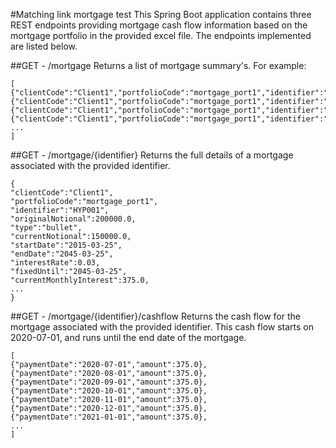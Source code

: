 #Matching link mortgage test
This Spring Boot application contains three REST endpoints providing mortgage cash flow information based on the mortgage portfolio in the provided excel file.
The endpoints implemented are listed below.

##GET - /mortgage
Returns a list of mortgage summary's. For example:
```
[
{"clientCode":"Client1","portfolioCode":"mortgage_port1","identifier":"HYP001","type":"bullet"},
{"clientCode":"Client1","portfolioCode":"mortgage_port1","identifier":"HYP002","type":"bullet"},
{"clientCode":"Client1","portfolioCode":"mortgage_port1","identifier":"HYP003","type":"bullet"},
{"clientCode":"Client1","portfolioCode":"mortgage_port1","identifier":"HYP004","type":"bullet"}, 
...
]
```

##GET - /mortgage/{identifier}
Returns the full details of a mortgage associated with the provided identifier.
```
{
"clientCode":"Client1",
"portfolioCode":"mortgage_port1",
"identifier":"HYP001",
"originalNotional":200000.0,
"type":"bullet",
"currentNotional":150000.0,
"startDate":"2015-03-25",
"endDate":"2045-03-25",
"interestRate":0.03,
"fixedUntil":"2045-03-25",
"currentMonthlyInterest":375.0,
...
}
```

##GET - /mortgage/{identifier}/cashflow
Returns the cash flow for the mortgage associated with the provided identifier. This cash flow starts on 2020-07-01, and runs until the end date of the mortgage.
```
[
{"paymentDate":"2020-07-01","amount":375.0},
{"paymentDate":"2020-08-01","amount":375.0},
{"paymentDate":"2020-09-01","amount":375.0},
{"paymentDate":"2020-10-01","amount":375.0},
{"paymentDate":"2020-11-01","amount":375.0},
{"paymentDate":"2020-12-01","amount":375.0},
{"paymentDate":"2021-01-01","amount":375.0},
...
]
```
